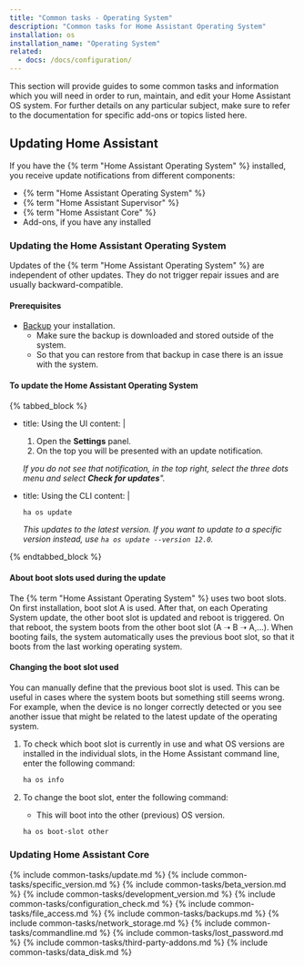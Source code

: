 ```yaml
---
title: "Common tasks - Operating System"
description: "Common tasks for Home Assistant Operating System"
installation: os
installation_name: "Operating System"
related:
  - docs: /docs/configuration/
---
```

This section will provide guides to some common tasks and information which you will need in order to run, maintain, and edit your Home Assistant OS system. For further details on any particular subject, make sure to refer to the documentation for specific add-ons or topics listed here.

## Updating Home Assistant

If you have the {% term "Home Assistant Operating System" %} installed, you receive update notifications from different components:

- {% term "Home Assistant Operating System" %}
- {% term "Home Assistant Supervisor" %}
- {% term "Home Assistant Core" %}
- Add-ons, if you have any installed

### Updating the Home Assistant Operating System

Updates of the {% term "Home Assistant Operating System" %} are independent of other updates. They do not trigger repair issues and are usually backward-compatible.

#### Prerequisites

- [Backup](/common-tasks/os/#backups) your installation.
  - Make sure the backup is downloaded and stored outside of the system.
  - So that you can restore from that backup in case there is an issue with the system.

#### To update the Home Assistant Operating System

{% tabbed_block %}

- title: Using the UI
  content: |

    1. Open the **Settings** panel.
    2. On the top you will be presented with an update notification.

    _If you do not see that notification, in the top right, select the three dots menu and select **Check for updates**"._

- title: Using the CLI
  content: |

    ```bash
    ha os update
    ```

    _This updates to the latest version. If you want to update to a specific version instead, use  `ha os update --version 12.0`._

{% endtabbed_block %}

#### About boot slots used during the update

The {% term "Home Assistant Operating System" %} uses two boot slots. On first installation, boot slot A is used. After that, on each Operating System update, the other boot slot is updated and reboot is triggered. On that reboot, the system boots from the other boot slot (A ➝ B ➝ A,...). When booting fails, the system automatically uses the previous boot slot, so that it boots from the last working operating system.

#### Changing the boot slot used

You can manually define that the previous boot slot is used. This can be useful in cases where the system boots but something still seems wrong. For example, when the device is no longer correctly detected or you see another issue that might be related to the latest update of the operating system.

1. To check which boot slot is currently in use and what OS versions are installed in the individual slots, in the Home Assistant command line, enter the following command:

    ```bash
    ha os info
    ```

2. To change the boot slot, enter the following command:
   - This will boot into the other (previous) OS version.

    ```bash
    ha os boot-slot other
    ```

### Updating Home Assistant Core

{% include common-tasks/update.md %}
{% include common-tasks/specific_version.md %}
{% include common-tasks/beta_version.md %}
{% include common-tasks/development_version.md %}
{% include common-tasks/configuration_check.md %}
{% include common-tasks/file_access.md %}
{% include common-tasks/backups.md %}
{% include common-tasks/network_storage.md %}
{% include common-tasks/commandline.md %}
{% include common-tasks/lost_password.md %}
{% include common-tasks/third-party-addons.md %}
{% include common-tasks/data_disk.md %}
